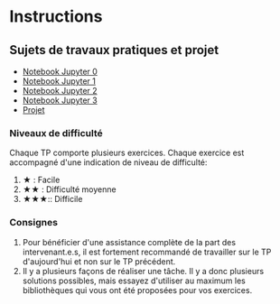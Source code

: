 # Instructions 

## Sujets de travaux pratiques et projet
* [Notebook Jupyter 0](./TP0/tp0.ipynb)
* [Notebook Jupyter 1](./TP1/tp1.ipynb)
* [Notebook Jupyter 2](./TP2/tp2.ipynb)
* [Notebook Jupyter 3](./TP3/tp3.ipynb)
* [Projet](./Projet/Projet.md)


### Niveaux de difficulté
Chaque TP comporte plusieurs exercices. Chaque exercice est accompagné d'une indication de niveau de difficulté:

1. ★ : Facile
2. ★★ : Difficulté moyenne
3. ★★★:: Difficile

### Consignes
1. Pour bénéficier d'une assistance complète de la part des intervenant.e.s, il est fortement recommandé de travailler sur le TP d'aujourd'hui et non sur le TP précédent. 
2. Il y a plusieurs façons de réaliser une tâche. Il y a donc plusieurs solutions possibles, mais essayez d'utiliser au maximum les bibliothèques qui vous ont été proposées pour vos exercices. 


